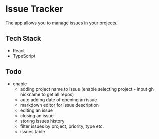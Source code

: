 # Issue Tracker

The app allows you to manage issues in your projects.

## Tech Stack

- React
- TypeScript

## Todo

- enable
  - adding project name to issue (enable selecting project - input gh nickname to get all repos)
  - auto adding date of opening an issue
  - markdown editor for issue description
  - editing an issue
  - closing an issue
  - storing issues history
  - filter issues by project, priority, type etc.
  - issues table